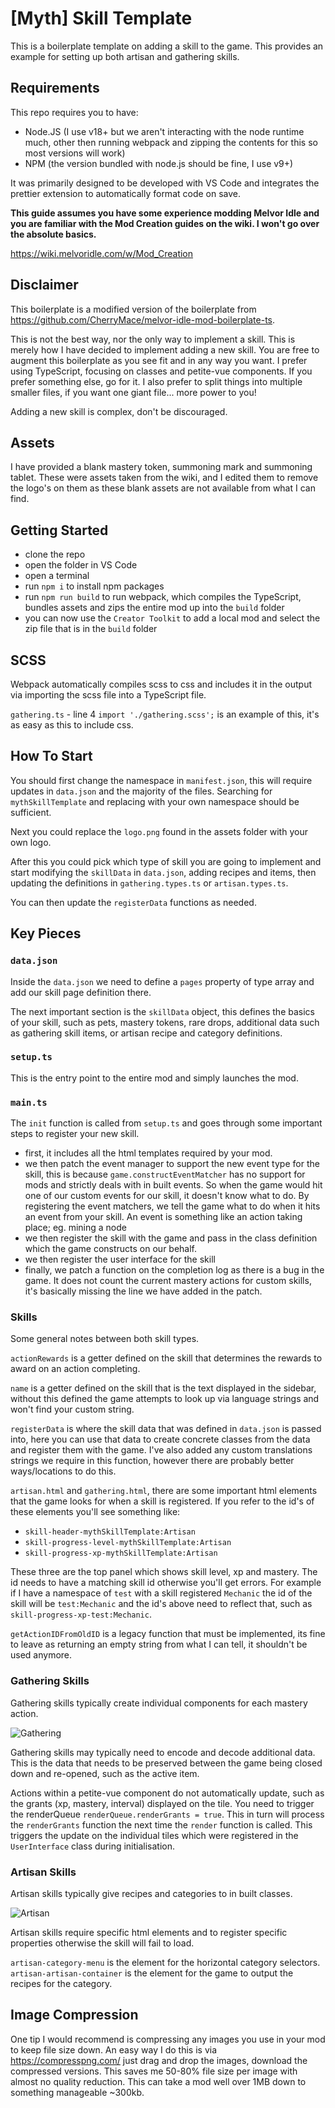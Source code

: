 # [Myth] Skill Template

This is a boilerplate template on adding a skill to the game. This provides an example for setting up both artisan and gathering skills.

## Requirements
This repo requires you to have:
* Node.JS (I use v18+ but we aren't interacting with the node runtime much, other then running webpack and zipping the contents for this so most versions will work)
* NPM (the version bundled with node.js should be fine, I use v9+)

It was primarily designed to be developed with VS Code and integrates the prettier extension to automatically format code on save.

**This guide assumes you have some experience modding Melvor Idle and you are familiar with the Mod Creation guides on the wiki. I won't go over the absolute basics.**

https://wiki.melvoridle.com/w/Mod_Creation

## Disclaimer

This boilerplate is a modified version of the boilerplate from https://github.com/CherryMace/melvor-idle-mod-boilerplate-ts.

This is not the best way, nor the only way to implement a skill. This is merely how I have decided to implement adding a new skill. You are free to augment this boilerplate as you see fit and in any way you want. I prefer using TypeScript, focusing on classes and petite-vue components. If you prefer something else, go for it. I also prefer to split things into multiple smaller files, if you want one giant file... more power to you!

Adding a new skill is complex, don't be discouraged.

## Assets
I have provided a blank mastery token, summoning mark and summoning tablet. These were assets taken from the wiki, and I edited them to remove the logo's on them as these blank assets are not available from what I can find.

## Getting Started

* clone the repo
* open the folder in VS Code
* open a terminal
* run `npm i` to install npm packages
* run `npm run build` to run webpack, which compiles the TypeScript, bundles assets and zips the entire mod up into the `build` folder
* you can now use the `Creator Toolkit` to add a local mod and select the zip file that is in the `build` folder

## SCSS

Webpack automatically compiles scss to css and includes it in the output via importing the scss file into a TypeScript file.

`gathering.ts` - line 4 `import './gathering.scss';` is an example of this, it's as easy as this to include css.

## How To Start
You should first change the namespace in `manifest.json`, this will require updates in `data.json` and the majority of the files. Searching for `mythSkillTemplate` and replacing with your own namespace should be sufficient.

Next you could replace the `logo.png` found in the assets folder with your own logo.

After this you could pick which type of skill you are going to implement and start modifying the `skillData` in `data.json`, adding recipes and items, then updating the definitions in `gathering.types.ts` or `artisan.types.ts`.

You can then update the `registerData` functions as needed.

## Key Pieces

### `data.json`

Inside the `data.json` we need to define a `pages` property of type array and add our skill page definition there.

The next important section is the `skillData` object, this defines the basics of your skill, such as pets, mastery tokens, rare drops, additional data such as gathering skill items, or artisan recipe and category definitions.

### `setup.ts`

This is the entry point to the entire mod and simply launches the mod.

### `main.ts`

The `init` function is called from `setup.ts` and goes through some important steps to register your new skill.

* first, it includes all the html templates required by your mod.
* we then patch the event manager to support the new event type for the skill, this is because `game.constructEventMatcher` has no support for mods and strictly deals with in built events. So when the game would hit one of our custom events for our skill, it doesn't know what to do. By registering the event matchers, we tell the game what to do when it hits an event from your skill. An event is something like an action taking place; eg. mining a node
* we then register the skill with the game and pass in the class definition which the game constructs on our behalf.
* we then register the user interface for the skill
* finally, we patch a function on the completion log as there is a bug in the game. It does not count the current mastery actions for custom skills, it's basically missing the line we have added in the patch.

### Skills

Some general notes between both skill types.

`actionRewards` is a getter defined on the skill that determines the rewards to award on an action completing.

`name` is a getter defined on the skill that is the text displayed in the sidebar, without this defined the game attempts to look up via language strings and won't find your custom string.

`registerData` is where the skill data that was defined in `data.json` is passed into, here you can use that data to create concrete classes from the data and register them with the game. I've also added any custom translations strings we require in this function, however there are probably better ways/locations to do this.

`artisan.html` and `gathering.html`, there are some important html elements that the game looks for when a skill is registered. If you refer to the id's of these elements you'll see something like:

* `skill-header-mythSkillTemplate:Artisan`
* `skill-progress-level-mythSkillTemplate:Artisan`
* `skill-progress-xp-mythSkillTemplate:Artisan`

These three are the top panel which shows skill level, xp and mastery. The id needs to have a matching skill id otherwise you'll get errors. For example if I have a namespace of `test` with a skill registered `Mechanic` the id of the skill will be `test:Mechanic` and the id's above need to reflect that, such as `skill-progress-xp-test:Mechanic`.

`getActionIDFromOldID` is a legacy function that must be implemented, its fine to leave as returning an empty string from what I can tell, it shouldn't be used anymore.

### Gathering Skills

Gathering skills typically create individual components for each mastery action.

![Gathering](images/gathering-skill.png)

Gathering skills may typically need to encode and decode additional data. This is the data that needs to be preserved between the game being closed down and re-opened, such as the active item.

Actions within a petite-vue component do not automatically update, such as the grants (xp, mastery, interval) displayed on the tile. You need to trigger the renderQueue `renderQueue.renderGrants = true`. This in turn will process the `renderGrants` function the next time the `render` function is called. This triggers the update on the individual tiles which were registered in the `UserInterface` class during initialisation.

### Artisan Skills

Artisan skills typically give recipes and categories to in built classes.

![Artisan](images/artisan-skill.png)

Artisan skills require specific html elements and to register specific properties otherwise the skill will fail to load.

`artisan-category-menu` is the element for the horizontal category selectors.
`artisan-artisan-container` is the element for the game to output the recipes for the category.

## Image Compression

One tip I would recommend is compressing any images you use in your mod to keep file size down. An easy way I do this is via https://compresspng.com/ just drag and drop the images, download the compressed versions. This saves me 50-80% file size per image with almost no quality reduction. This can take a mod well over 1MB down to something manageable ~300kb.

